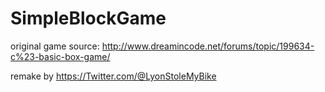 # SimpleBlockGame

original game source: http://www.dreamincode.net/forums/topic/199634-c%23-basic-box-game/

remake by https://Twitter.com/@LyonStoleMyBike
